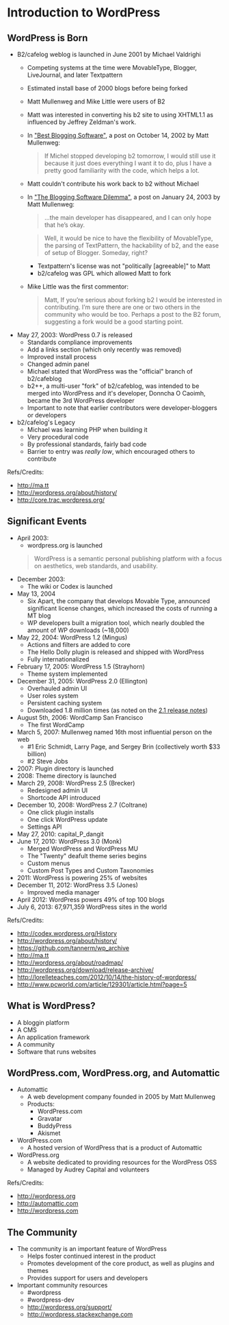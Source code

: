 # Introduction to WordPress

## WordPress is Born

* B2/cafelog weblog is launched in June 2001 by Michael Valdrighi
	* Competing systems at the time were MovableType, Blogger, LiveJournal, and later Textpattern
	* Estimated install base of 2000 blogs before being forked
	* Matt Mullenweg and Mike Little were users of B2
	* Matt was interested in converting his b2 site to using XHTML1.1 as influenced by Jeffrey Zeldman's work.
	* In ["Best Blogging Software"](http://ma.tt/2002/10/best-blogging-software/), a post on October 14, 2002 by Matt Mullenweg:
		> If Michel stopped developing b2 tomorrow, I would still use it because it just does everything I want it to do, plus I have a pretty good familiarity with the code, which helps a lot.
	* Matt couldn't contribute his work back to b2 without Michael
	* In ["The Blogging Software Dilemma"](http://ma.tt/2003/01/the-blogging-software-dilemma/), a post on January 24, 2003 by Matt Mullenweg:
		> ...the main developer has disappeared, and I can only hope that he’s okay.

		> Well, it would be nice to have the flexibility of MovableType, the parsing of TextPattern, the hackability of b2, and the ease of setup of Blogger. Someday, right?

		* Textpattern's license was not "politically [agreeable]" to Matt
		* b2/cafelog was GPL which allowed Matt to fork
	* Mike Little was the first commentor:
		> Matt, If you’re serious about forking b2 I would be interested in contributing. I’m sure there are one or two others in the community who would be too. Perhaps a post to the B2 forum, suggesting a fork would be a good starting point.
* May 27, 2003: WordPress 0.7 is released
	* Standards compliance improvements
	* Add a links section (which only recently was removed)
	* Improved install process
	* Changed admin panel
	* Michael stated that WordPress was the "official" branch of b2/cafeblog
	* b2++, a multi-user "fork" of b2/cafeblog, was intended to be merged into WordPress and it's developer, Donncha O Caoimh, became the 3rd WordPress developer
	* Important to note that earlier contributors were developer-bloggers or developers
* b2/cafelog's Legacy
	* Michael was learning PHP when building it
	* Very procedural code
	* By professional standards, fairly bad code
	* Barrier to entry was *really low*, which encouraged others to contribute

Refs/Credits: 

* http://ma.tt
* http://wordpress.org/about/history/
* http://core.trac.wordpress.org/

## Significant Events

* April 2003:
	* wordpress.org is launched
	> WordPress is a semantic personal publishing platform with a focus on aesthetics, web standards, and usability.
* December 2003:
	* The wiki or Codex is launched
* May 13, 2004
	* Six Apart, the company that develops Movable Type, announced significant license changes, which increased the costs of running a MT blog
	* WP developers built a migration tool, which nearly doubled the amount of WP downloads (~18,000)
* May 22, 2004: WordPress 1.2 (Mingus)
	* Actions and filters are added to core
	* The Hello Dolly plugin is released and shipped with WordPress
	* Fully internationalized
* February 17, 2005: WordPress 1.5 (Strayhorn)
	* Theme system implemented
* December 31, 2005: WordPress 2.0 (Ellington)
	* Overhauled admin UI
	* User roles system
	* Persistent caching system
	* Downloaded 1.8 million times (as noted on the [2.1 release notes](http://codex.wordpress.org/Version_2.1))
* August 5th, 2006: WordCamp San Francisco
	* The first WordCamp
* March 5, 2007: Mullenweg named 16th most influential person on the web
	* #1 Eric Schmidt, Larry Page, and Sergey Brin (collectively worth $33 billion)
	* #2 Steve Jobs
* 2007: Plugin directory is launched
* 2008: Theme directory is launched
* March 29, 2008: WordPress 2.5 (Brecker)
	* Redesigned admin UI
	* Shortcode API introduced
* December 10, 2008: WordPress 2.7 (Coltrane)
	* One click plugin installs
	* One click WordPress update
	* Settings API
* May 27, 2010: capital_P_dangit
* June 17, 2010: WordPress 3.0 (Monk)
	* Merged WordPress and WordPress MU
	* The "Twenty" deafult theme series begins
	* Custom menus
	* Custom Post Types and Custom Taxonomies
* 2011: WordPress is powering 25% of websites
* December 11, 2012: WordPress 3.5 (Jones)
	* Improved media manager
* April 2012: WordPress powers 49% of top 100 blogs
* July 6, 2013: 67,971,359 WordPress sites in the world

Refs/Credits: 

* http://codex.wordpress.org/History
* http://wordpress.org/about/history/
* https://github.com/tannerm/wp_archive
* http://ma.tt
* http://wordpress.org/about/roadmap/
* http://wordpress.org/download/release-archive/
* http://lorelleteaches.com/2012/10/14/the-history-of-wordpress/
* http://www.pcworld.com/article/129301/article.html?page=5

## What is WordPress?

* A bloggin platform
* A CMS
* An application framework
* A community
* Software that runs websites

## WordPress.com, WordPress.org, and Automattic

* Automattic 
	* A web development company founded in 2005 by Matt Mullenweg
	* Products:
		* WordPress.com
		* Gravatar
		* BuddyPress
		* Akismet
* WordPress.com
	* A hosted version of WordPress that is a product of Automattic
* WordPress.org
	* A website dedicated to providing resources for the WordPress OSS
	* Managed by Audrey Capital and volunteers

Refs/Credits:

* http://wordpress.org
* http://automattic.com
* http://wordpress.com

## The Community

* The community is an important feature of WordPress
	* Helps foster continued interest in the product
	* Promotes development of the core product, as well as plugins and themes
	* Provides support for users and developers
* Important community resources
	* #wordpress
	* #wordpress-dev
	* http://wordpress.org/support/
	* http://wordpress.stackexchange.com